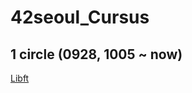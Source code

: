 # 42seoul_Cursus
## 1 circle (0928, 1005 ~ now)
[Libft](https://github.com/Cho2018/42seoul_Cursus/tree/master/Libft)
